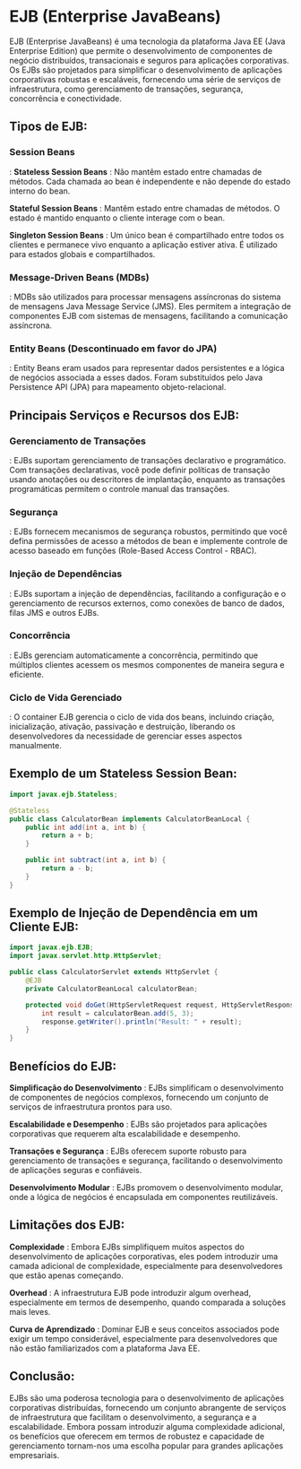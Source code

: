# EJB (Enterprise JavaBeans)

EJB (Enterprise JavaBeans) é uma tecnologia da plataforma Java EE (Java Enterprise Edition) que permite o desenvolvimento de componentes de negócio distribuídos, transacionais e seguros para aplicações corporativas. Os EJBs são projetados para simplificar o desenvolvimento de aplicações corporativas robustas e escaláveis, fornecendo uma série de serviços de infraestrutura, como gerenciamento de transações, segurança, concorrência e conectividade.

## Tipos de EJB:

### Session Beans

:
**Stateless Session Beans**
: Não mantêm estado entre chamadas de métodos. Cada chamada ao bean é independente e não depende do estado interno do bean.

**Stateful Session Beans**
: Mantêm estado entre chamadas de métodos. O estado é mantido enquanto o cliente interage com o bean.

**Singleton Session Beans**
: Um único bean é compartilhado entre todos os clientes e permanece vivo enquanto a aplicação estiver ativa. É utilizado para estados globais e compartilhados.

### Message-Driven Beans (MDBs)

:
MDBs são utilizados para processar mensagens assíncronas do sistema de mensagens Java Message Service (JMS). Eles permitem a integração de componentes EJB com sistemas de mensagens, facilitando a comunicação assíncrona.

### Entity Beans (Descontinuado em favor do JPA)

:
Entity Beans eram usados para representar dados persistentes e a lógica de negócios associada a esses dados. Foram substituídos pelo Java Persistence API (JPA) para mapeamento objeto-relacional.

## Principais Serviços e Recursos dos EJB:

### Gerenciamento de Transações

:
EJBs suportam gerenciamento de transações declarativo e programático. Com transações declarativas, você pode definir políticas de transação usando anotações ou descritores de implantação, enquanto as transações programáticas permitem o controle manual das transações.

### Segurança

:
EJBs fornecem mecanismos de segurança robustos, permitindo que você defina permissões de acesso a métodos de bean e implemente controle de acesso baseado em funções (Role-Based Access Control - RBAC).

### Injeção de Dependências

:
EJBs suportam a injeção de dependências, facilitando a configuração e o gerenciamento de recursos externos, como conexões de banco de dados, filas JMS e outros EJBs.

### Concorrência

:
EJBs gerenciam automaticamente a concorrência, permitindo que múltiplos clientes acessem os mesmos componentes de maneira segura e eficiente.

### Ciclo de Vida Gerenciado

:
O container EJB gerencia o ciclo de vida dos beans, incluindo criação, inicialização, ativação, passivação e destruição, liberando os desenvolvedores da necessidade de gerenciar esses aspectos manualmente.

## Exemplo de um Stateless Session Bean:

```java
import javax.ejb.Stateless;

@Stateless
public class CalculatorBean implements CalculatorBeanLocal {
    public int add(int a, int b) {
        return a + b;
    }

    public int subtract(int a, int b) {
        return a - b;
    }
}
```

## Exemplo de Injeção de Dependência em um Cliente EJB:

```java
import javax.ejb.EJB;
import javax.servlet.http.HttpServlet;

public class CalculatorServlet extends HttpServlet {
    @EJB
    private CalculatorBeanLocal calculatorBean;

    protected void doGet(HttpServletRequest request, HttpServletResponse response) throws ServletException, IOException {
        int result = calculatorBean.add(5, 3);
        response.getWriter().println("Result: " + result);
    }
}
```

## Benefícios do EJB:

**Simplificação do Desenvolvimento**
: EJBs simplificam o desenvolvimento de componentes de negócios complexos, fornecendo um conjunto de serviços de infraestrutura prontos para uso.

**Escalabilidade e Desempenho**
: EJBs são projetados para aplicações corporativas que requerem alta escalabilidade e desempenho.

**Transações e Segurança**
: EJBs oferecem suporte robusto para gerenciamento de transações e segurança, facilitando o desenvolvimento de aplicações seguras e confiáveis.

**Desenvolvimento Modular**
: EJBs promovem o desenvolvimento modular, onde a lógica de negócios é encapsulada em componentes reutilizáveis.

## Limitações dos EJB:

**Complexidade**
: Embora EJBs simplifiquem muitos aspectos do desenvolvimento de aplicações corporativas, eles podem introduzir uma camada adicional de complexidade, especialmente para desenvolvedores que estão apenas começando.

**Overhead**
: A infraestrutura EJB pode introduzir algum overhead, especialmente em termos de desempenho, quando comparada a soluções mais leves.

**Curva de Aprendizado**
: Dominar EJB e seus conceitos associados pode exigir um tempo considerável, especialmente para desenvolvedores que não estão familiarizados com a plataforma Java EE.

## Conclusão:

EJBs são uma poderosa tecnologia para o desenvolvimento de aplicações corporativas distribuídas, fornecendo um conjunto abrangente de serviços de infraestrutura que facilitam o desenvolvimento, a segurança e a escalabilidade. Embora possam introduzir alguma complexidade adicional, os benefícios que oferecem em termos de robustez e capacidade de gerenciamento tornam-nos uma escolha popular para grandes aplicações empresariais.
